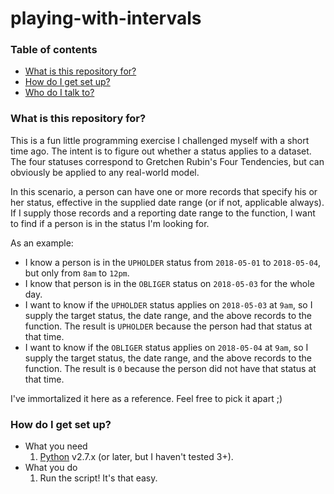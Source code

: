 # playing-with-intervals #

### Table of contents ###
* [What is this repository for?](#what-is-this-repository-for)
* [How do I get set up?](#how-do-i-get-set-up)
* [Who do I talk to?](#who-do-i-talk-to)

### What is this repository for? ###

This is a fun little programming exercise I challenged myself with a short time ago. The intent is to figure out whether a status applies to a dataset. The four statuses correspond to Gretchen Rubin's Four Tendencies, but can obviously be applied to any real-world model.

In this scenario, a person can have one or more records that specify his or her status, effective in the supplied date range (or if not, applicable always). If I supply those records and a reporting date range to the function, I want to find if a person is in the status I'm looking for.

As an example:
* I know a person is in the `UPHOLDER` status from `2018-05-01` to `2018-05-04`, but only from `8am` to `12pm`.
* I know that person is in the `OBLIGER` status on `2018-05-03` for the whole day.
* I want to know if the `UPHOLDER` status applies on `2018-05-03` at `9am`, so I supply the target status, the date range, and the above records to the function. The result is `UPHOLDER` because the person had that status at that time.
* I want to know if the `OBLIGER` status applies on `2018-05-04` at `9am`, so I supply the target status, the date range, and the above records to the function. The result is `0` because the person did not have that status at that time.

I've immortalized it here as a reference. Feel free to pick it apart ;)

### How do I get set up? ###

* What you need
    1. [Python](https://www.python.org/downloads) v2.7.x (or later, but I haven't tested 3+).
* What you do
    1. Run the script! It's that easy.
